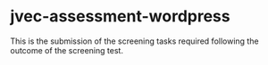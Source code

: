 # jvec-assessment-wordpress
This is the submission of the screening tasks required following the outcome of the screening test.
